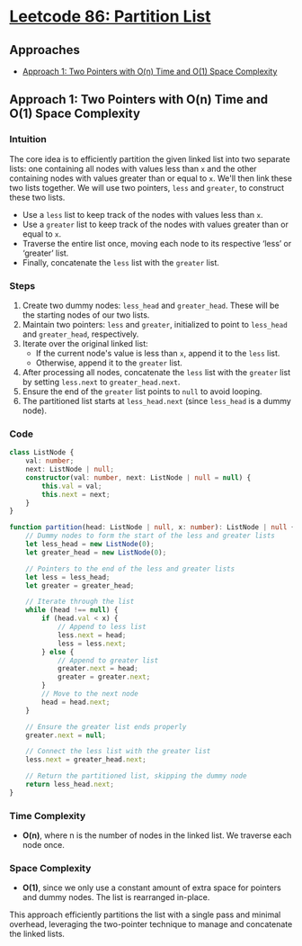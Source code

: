 # [Leetcode 86: Partition List](https://leetcode.com/problems/partition-list/)

## Approaches
- [Approach 1: Two Pointers with O(n) Time and O(1) Space Complexity](#approach-1)

## Approach 1: Two Pointers with O(n) Time and O(1) Space Complexity

### Intuition
The core idea is to efficiently partition the given linked list into two separate lists: one containing all nodes with values less than `x` and the other containing nodes with values greater than or equal to `x`. We'll then link these two lists together. We will use two pointers, `less` and `greater`, to construct these two lists.

- Use a `less` list to keep track of the nodes with values less than `x`.
- Use a `greater` list to keep track of the nodes with values greater than or equal to `x`.
- Traverse the entire list once, moving each node to its respective ‘less’ or ‘greater’ list.
- Finally, concatenate the `less` list with the `greater` list.

### Steps
1. Create two dummy nodes: `less_head` and `greater_head`. These will be the starting nodes of our two lists.
2. Maintain two pointers: `less` and `greater`, initialized to point to `less_head` and `greater_head`, respectively.
3. Iterate over the original linked list:
   - If the current node's value is less than `x`, append it to the `less` list.
   - Otherwise, append it to the `greater` list.
4. After processing all nodes, concatenate the `less` list with the `greater` list by setting `less.next` to `greater_head.next`.
5. Ensure the end of the `greater` list points to `null` to avoid looping.
6. The partitioned list starts at `less_head.next` (since `less_head` is a dummy node).

### Code

```typescript
class ListNode {
    val: number;
    next: ListNode | null;
    constructor(val: number, next: ListNode | null = null) {
        this.val = val;
        this.next = next;
    }
}

function partition(head: ListNode | null, x: number): ListNode | null {
    // Dummy nodes to form the start of the less and greater lists
    let less_head = new ListNode(0);
    let greater_head = new ListNode(0);

    // Pointers to the end of the less and greater lists
    let less = less_head;
    let greater = greater_head;

    // Iterate through the list
    while (head !== null) {
        if (head.val < x) {
            // Append to less list
            less.next = head;
            less = less.next;
        } else {
            // Append to greater list
            greater.next = head;
            greater = greater.next;
        }
        // Move to the next node
        head = head.next;
    }

    // Ensure the greater list ends properly
    greater.next = null;

    // Connect the less list with the greater list
    less.next = greater_head.next;

    // Return the partitioned list, skipping the dummy node
    return less_head.next;
}
```

### Time Complexity
- **O(n)**, where n is the number of nodes in the linked list. We traverse each node once.

### Space Complexity
- **O(1)**, since we only use a constant amount of extra space for pointers and dummy nodes. The list is rearranged in-place.

This approach efficiently partitions the list with a single pass and minimal overhead, leveraging the two-pointer technique to manage and concatenate the linked lists.

